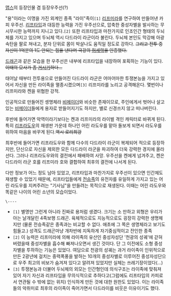 [맵스](%EB%A7%B5%EC%8A%A4.md)의 등장인물 겸 등장우주선(?)

"용"이라는 이명을 가진 외계인 종족 "라이"족이`[1]`
[리프미라](%EB%A6%AC%ED%94%84%EB%AF%B8%EB%9D%BC.md)를 연구하여 만들어낸 카피 우주선.
[리프타입](%EB%A6%AC%ED%94%84%ED%83%80%EC%9E%85.md)과 대등한 능력을 가진 우주선으로, 압축한
중성자별을 발사하는 무시무시한 능력까지 지니고 있다.`[2]` 또한 리프타입과 마찬가지로 인조인간 형태의 두뇌체를 가지고 있으며 두뇌체 역시
다드라이 라군이라 불린다. 두뇌체 본인도 막강해 아광속탄을 팔로 쳐내고, 분자 단위로 몸이 박살나도 움직일 정도로 강하다. <del>그리고
전투 중 자신이 1억분의 1도 안되는 힘을 낸다며 극강의 [허세력](%ED%97%88%EC%84%B8%EB%A0%A5.md)을
인증했다.</del>

[드래곤](%EB%93%9C%EB%9E%98%EA%B3%A4.md)과 같은 모습을 한 우주선은 내부에 리프타입을 내장하여 포획하는
기능이 있다. <del>이때의 묘사가 좀 [거시기](%EA%B1%B0%EC%8B%9C%EA%B8%B0.md)하다...</del>

태어날 때부터 전투용으로 만들어진 다드라이 라군은 어마어마한 투쟁본능을 가지고 있어서 자신을 만든 라이족을 멸종시켰으며`[3]` 리프미라를
노리고 공격해온다. 몇번이나 리프미라와 켄을 위협한 강적.

인공적으로 만들어진 셍명체라 [비메이더](%EB%B9%84%EB%A9%94%EC%9D%B4%EB%8D%94.md)와 비슷한 존재이므로,
주인에게서 벗어나 살고 있는 [비메이더](%EB%B9%84%EB%A9%94%EC%9D%B4%EB%8D%94.md)들에게 용자로
받들어지기도 하지만, 별로 신경쓰지 않고 떠나버린다.

후반에 들어가면 악역이라기보다는 켄과 리프미라의 라이벌 격인 캐릭터로 바뀌게 된다. 특히
[리프라도우](%EB%A6%AC%ED%94%84%EB%9D%BC%EB%8F%84%EC%9A%B0.md)의 재생판 가운데 하나인 어린
라도우를 맡아 돌보게 되면서 라도우를 위하여 마음을 바꾸게 된다.<del>역시 로리최강</del>

최후반에 들어가면 리프라도우와 함께 다수의 다드라이 라군이 복제되어 적으로 등장하지만, 단신으로 자신을 제외한 모든 다드라이 라군을 파괴하여
더욱 강력한 경지에 올라선다. 그러나 리프라도우와의 결전에서 패배하여 사망. 우주선을 켄에게 넘겨주고, 켄은 다드라이 라군 호를 리프미라
호와 결합하여 최후의 결전에 나서게 된다.

다만 정보가 어느 정도 남아 있었고, 리프타입과 마찬가지로 우주선이 있으면 인간체도 재생할 수 있었기 때문에, 리프타입들에게
[전승족](%EC%A0%84%EC%8A%B9%EC%A1%B1.md)의 유전자를 유일하게 가지고 있는 어린 라도우를 지켜주려는
"기사님"을 만들려는 목적으로 재생된다. 이때는 어린 라도우와 똑같은 나이의 어린 소년의 모습이었다.

`\----`

  * `[1]` 별명만 그런게 아니라 진짜로 용처럼 생겼다. 크기는 소 만하고 외형은 우리가 아는 날개달린 4족보행 드래곤. 육체적으로도 지능적으로도 굉장히 강력한 생명체지만 (물론 전승족같은 종족과는 비교할 수 없다. 애초에 그 쪽은 생명체라고 보기도 힘들고.) 성격도 드래곤마냥 개차반에 지독하게 자기중심적이고 잔인한 종족
  * `[2]` 이 능력은 리프미라에 의해 라이족의 유산인 중성자성단 '천광의 성궤'에 갇혀버렸을때 중성자별을 흡수해 빠져나오면서 생긴 것이다. 단 그 이전에도 소형 중성자별을 투하하는 기능은 있었다. 여담으로 천광의 성궤는 과거 라이족이 인위적으로 만든 2광년에 걸치는 중력폭풍을 발하는 10개의 중성자별로 이루어진 중성자성단으로 우주 최고의 비보가 숨겨져 있다고 알려져 있었지만 실체는 쓰레기장이었다(...)
  * `[3]` 투쟁본능과 더불어 두뇌체의 외모는 인간형인데 의식구조는 라이족에 맞춰져 있어 자기 자신과 리프타입을 무의식적으로 추하다고(그럼에도 리프타입의 카피로서 연관될 수 밖에 없는 위치) 인식하게 만든 것에 대한 원한도 있었다. 이는 라이족들의 악취미로 최후의 라이족이 죽어가면서 다드라이를 비웃은 이유이기도 했다.

